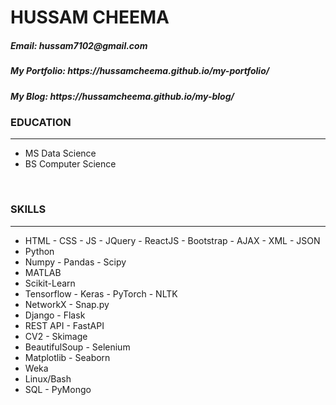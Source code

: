 <h1>HUSSAM CHEEMA</h1>
<h5>Email: hussam7102@gmail.com</h5>
<h5>My Portfolio: https://hussamcheema.github.io/my-portfolio/</h5>
<h5>My Blog: https://hussamcheema.github.io/my-blog/</h5>

[1]: http://i.imgur.com/tXSoThF.png (twitter icon with padding)
[2]: http://i.imgur.com/P3YfQoD.png (facebook icon with padding)
[3]: http://i.imgur.com/yCsTjba.png (google plus icon with padding)
[4]: http://i.imgur.com/YckIOms.png (tumblr icon with padding)
[5]: http://i.imgur.com/1AGmwO3.png (dribbble icon with padding)
[6]: http://i.imgur.com/0o48UoR.png (github icon with padding)

[1]: http://www.twitter.com/carlsednaoui
[2]: http://www.facebook.com/sednaoui
[3]: https://plus.google.com/+CarlSednaoui
[4]: http://carlsed.tumblr.com
[5]: http://dribbble.com/carlsednaoui
[6]: http://www.github.com/carlsednaoui

<h3>EDUCATION</h3><hr>
<ul>
	<li>MS Data Science</li>
	<li>BS Computer Science</li>
</ul>
<br>

<h3>SKILLS</h3><hr>
<ul>
	<li>HTML - CSS - JS - JQuery - ReactJS - Bootstrap - AJAX - XML - JSON</li>
	<li>Python</li>
	<li>Numpy - Pandas - Scipy</li>
	<li>MATLAB</li>
	<li>Scikit-Learn</li>
	<li>Tensorflow - Keras - PyTorch - NLTK</li>
	<li>NetworkX - Snap.py</li>
	<li>Django - Flask</li>
	<li>REST API - FastAPI</li>
	<li>CV2 - Skimage</li>
	<li>BeautifulSoup - Selenium</li>
	<li>Matplotlib - Seaborn</li>
	<li>Weka</li>
	<li>Linux/Bash</li>
	<li>SQL - PyMongo</li>
</ul>
<br>
